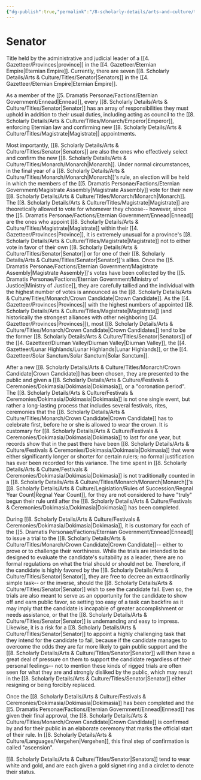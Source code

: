 ```yaml
---
{"dg-publish":true,"permalink":"/8-scholarly-details/arts-and-culture/titles/senator/","noteIcon":""}
---
```


# Senator

Title held by the administrative and judicial leader of a [[4. Gazetteer/Provinces\|province]] in the [[4. Gazetteer/Eternian Empire\|Eternian Empire]]. Currently, there are seven [[8. Scholarly Details/Arts & Culture/Titles/Senator\|Senators]] in the [[4. Gazetteer/Eternian Empire\|Eternian Empire]]. 

As a member of the [[5. Dramatis Personae/Factions/Eternian Government/Ennead\|Ennead]], every [[8. Scholarly Details/Arts & Culture/Titles/Senator\|Senator]] has an array of responsibilities they must uphold in addition to their usual duties, including acting as council to the [[8. Scholarly Details/Arts & Culture/Titles/Monarch/Emperor\|Emperor]], enforcing Eternian law and confirming new [[8. Scholarly Details/Arts & Culture/Titles/Magistrate\|Magistrate]] appointments. 

Most importantly, [[8. Scholarly Details/Arts & Culture/Titles/Senator\|Senators]] are also the ones who effectively select and confirm the new [[8. Scholarly Details/Arts & Culture/Titles/Monarch/Monarch\|Monarch]]. Under normal circumstances, in the final year of a [[8. Scholarly Details/Arts & Culture/Titles/Monarch/Monarch\|Monarch]]'s rule, an election will be held in which the members of the [[5. Dramatis Personae/Factions/Eternian Government/Magistrate Assembly\|Magistrate Assembly]] vote for their new [[8. Scholarly Details/Arts & Culture/Titles/Monarch/Monarch\|Monarch]]. The [[8. Scholarly Details/Arts & Culture/Titles/Magistrate\|Magistrate]] are theoretically allowed to vote for whomever they choose-- however, since the [[5. Dramatis Personae/Factions/Eternian Government/Ennead\|Ennead]] are the ones who appoint [[8. Scholarly Details/Arts & Culture/Titles/Magistrate\|Magistrate]] within their [[4. Gazetteer/Provinces\|Province]], it is extremely unusual for a province's [[8. Scholarly Details/Arts & Culture/Titles/Magistrate\|Magistrate]] not to either vote in favor of their own [[8. Scholarly Details/Arts & Culture/Titles/Senator\|Senator]] or for one of their [[8. Scholarly Details/Arts & Culture/Titles/Senator\|Senator]]'s allies.  Once the [[5. Dramatis Personae/Factions/Eternian Government/Magistrate Assembly\|Magistrate Assembly]]'s votes have been collected by the [[5. Dramatis Personae/Factions/Eternian Government/Ministry of Justice\|Ministry of Justice]], they are carefully tallied and the individual with the highest number of votes is announced as the [[8. Scholarly Details/Arts & Culture/Titles/Monarch/Crown Candidate\|Crown Candidate]]. As the [[4. Gazetteer/Provinces\|Provinces]] with the highest numbers of appointed [[8. Scholarly Details/Arts & Culture/Titles/Magistrate\|Magistrate]] (and historically the strongest alliances with other neighboring [[4. Gazetteer/Provinces\|Provinces]]), most [[8. Scholarly Details/Arts & Culture/Titles/Monarch/Crown Candidate\|Crown Candidates]] tend to be the former [[8. Scholarly Details/Arts & Culture/Titles/Senator\|Senators]] of the [[4. Gazetteer/Diurnan Valley/Diurnan Valley\|Diurnan Valley]], the [[4. Gazetteer/Lunar Highlands/Lunar Highlands\|Lunar Highlands]], or the [[4. Gazetteer/Solar Sanctum/Solar Sanctum\|Solar Sanctum]].  

After a new [[8. Scholarly Details/Arts & Culture/Titles/Monarch/Crown Candidate\|Crown Candidate]] has been chosen, they are presented to the public and given a [[8. Scholarly Details/Arts & Culture/Festivals & Ceremonies/Dokimasia/Dokimasia\|Dokimasia]], or a "coronation period". The [[8. Scholarly Details/Arts & Culture/Festivals & Ceremonies/Dokimasia/Dokimasia\|Dokimasia]] is not one single event, but rather a long-lasting process that includes several festivals, rites, ceremonies that the [[8. Scholarly Details/Arts & Culture/Titles/Monarch/Crown Candidate\|Crown Candidate]]  has to celebrate first, before he or she is allowed to wear the crown. It is customary for [[8. Scholarly Details/Arts & Culture/Festivals & Ceremonies/Dokimasia/Dokimasia\|Dokimasia]] to last for one year, but records show that in the past there have been [[8. Scholarly Details/Arts & Culture/Festivals & Ceremonies/Dokimasia/Dokimasia\|Dokimasia]] that were either significantly longer or shorter for certain rulers; no formal justification has ever been recorded for this variance. The time spent in [[8. Scholarly Details/Arts & Culture/Festivals & Ceremonies/Dokimasia/Dokimasia\|Dokimasia]] is not traditionally counted in a [[8. Scholarly Details/Arts & Culture/Titles/Monarch/Monarch\|Monarch]]'s [[8. Scholarly Details/Arts & Culture/Legislation/Rules of Succession/Regnal Year Count\|Regnal Year Count]], for they are not considered to have "truly" begun their rule until after the [[8. Scholarly Details/Arts & Culture/Festivals & Ceremonies/Dokimasia/Dokimasia\|Dokimasia]] has been completed. 

During [[8. Scholarly Details/Arts & Culture/Festivals & Ceremonies/Dokimasia/Dokimasia\|Dokimasia]], it is customary for each of the [[5. Dramatis Personae/Factions/Eternian Government/Ennead\|Ennead]] to issue a trial to the [[8. Scholarly Details/Arts & Culture/Titles/Monarch/Crown Candidate\|Crown Candidate]]-- either to prove or to challenge their worthiness. While the trials are intended to be designed to evaluate the candidate's suitability as a leader, there are no formal regulations on what the trial should or should not be. Therefore, if the candidate is highly favored by the [[8. Scholarly Details/Arts & Culture/Titles/Senator\|Senator]], they are free to decree an extraordinarily simple task-- or the inverse, should the [[8. Scholarly Details/Arts & Culture/Titles/Senator\|Senator]] wish to see the candidate fail. Even so, the trials are also meant to serve as an opportunity for the candidate to show off and earn public favor, so setting too easy of a task can backfire as it may imply that the candidate is incapable of greater accomplishment or needs assistance, or that the [[8. Scholarly Details/Arts & Culture/Titles/Senator\|Senator]] is undemanding and easy to impress. Likewise, it is a risk for a [[8. Scholarly Details/Arts & Culture/Titles/Senator\|Senator]] to appoint a highly challenging task that they intend for the candidate to fail, because if the candidate manages to overcome the odds they are far more likely to gain public support and the [[8. Scholarly Details/Arts & Culture/Titles/Senator\|Senator]] will then have a great deal of pressure on them to support the candidate regardless of their personal feelings-- not to mention these kinds of rigged trials are often seen for what they are and strongly disliked by the public, which may result in the [[8. Scholarly Details/Arts & Culture/Titles/Senator\|Senator]] either resigning or being forcibly replaced. 

Once the [[8. Scholarly Details/Arts & Culture/Festivals & Ceremonies/Dokimasia/Dokimasia\|Dokimasia]] has been completed and the [[5. Dramatis Personae/Factions/Eternian Government/Ennead\|Ennead]] has given their final approval, the [[8. Scholarly Details/Arts & Culture/Titles/Monarch/Crown Candidate\|Crown Candidate]] is confirmed by and for their public in an elaborate ceremony that marks the official start of their rule. In [[8. Scholarly Details/Arts & Culture/Languages/Vergehen\|Vergehen]], this final step of confirmation is called "ascension". 

[[8. Scholarly Details/Arts & Culture/Titles/Senator\|Senators]] tend to wear white and gold, and are each given a gold signet ring and a circlet to denote their status. 